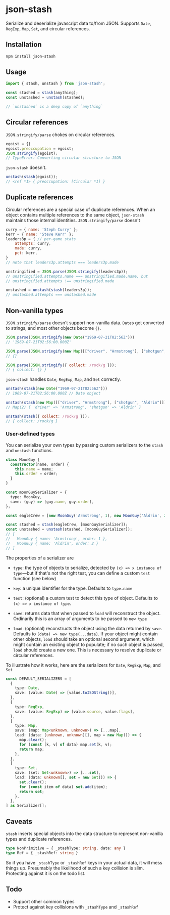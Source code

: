 # json-stash

Serialize and deserialize javascript data to/from JSON. Supports `Date`, `RegExp`, `Map`, `Set`, and circular references.

## Installation

```bash
npm install json-stash
```

## Usage

```javascript
import { stash, unstash } from 'json-stash';

const stashed = stash(anything);
const unstashed = unstash(stashed);

// `unstashed` is a deep copy of `anything`
```

## Circular references

`JSON.stringify/parse` chokes on circular references.

```javascript
egoist = {}
egoist.preoccupation = egoist;
JSON.stringify(egoist);
// TypeError: Converting circular structure to JSON
```

`json-stash` doesn't.

```javascript
unstash(stash(egoist));
// <ref *1> { preoccupation: [Circular *1] }
```

## Duplicate references

Circular references are a special case of duplicate references. 
When an object contains multiple references to the same object, `json-stash`
maintains those internal identities. `JSON.stringify/parse` doesn't

```javascript
curry = { name: 'Steph Curry' };
kerr = { name: 'Steve Kerr' };
leaders3p = { // per-game stats
    attempts: curry,
    made: curry,
    pct: kerr,
}
// note that leaders3p.attempts === leaders3p.made

unstringified = JSON.parse(JSON.stringify(leaders3p));
// unstringified.attempts.name === unstringified.made.name, but
// unstringified.attempts !== unstringified.made

unstashed = unstash(stash(leaders3p));
// unstashed.attempts === unstashed.made
```

## Non-vanilla types

`JSON.stringify/parse` doesn't support non-vanilla data. `Date`s get converted to strings, and most other objects become `{}`.

```javascript
JSON.parse(JSON.stringify(new Date("1969-07-21T02:56Z")))
// '1969-07-21T02:56:00.000Z'

JSON.parse(JSON.stringify(new Map([["driver", "Armstrong"], ["shotgun", "Aldrin"]])))
// {}

JSON.parse(JSON.stringify({ collect: /rock/g }));
// { collect: {} }
```

`json-stash` handles `Date`, `RegExp`, `Map`, and `Set` correctly.

```javascript
unstash(stash(new Date("1969-07-21T02:56Z")))
// 1969-07-21T02:56:00.000Z // Date object

unstash(stash(new Map([["driver", "Armstrong"], ["shotgun", "Aldrin"]])))
// Map(2) { 'driver' => 'Armstrong', 'shotgun' => 'Aldrin' }

unstash(stash({ collect: /rock/g }));
// { collect: /rock/g }
```

### User-defined types

You can serialize your own types by passing custom serializers
to the `stash` and `unstash` functions.

```typescript
class MoonGuy {
  constructor(name, order) {
    this.name = name;
    this.order = order;
  }
}

const moonGuySerializer = {
  type: MoonGuy,
  save: (guy) => [guy.name, guy.order],
};

const eagleCrew = [new MoonGuy('Armstrong', 1), new MoonGuy('Aldrin', 2)];

const stashed = stash(eagleCrew, [moonGuySerializer]);
const unstashed = unstash(stashed, [moonGuySerializer]);
// [ 
//   MoonGuy { name: 'Armstrong', order: 1 },
//   MoonGuy { name: 'Aldrin', order: 2 }
// ]
```

The properties of a serializer are

- `type`: the type of objects to serialize, detected by `(x) => x instance of type`—but if that's not the right test, 
you can define a custom `test` function (see below)

- `key`: a unique identifier for the type. Defaults to `type.name`

- `test`: (optional) a custom test to detect this type of object. Defaults to `(x) => x instance of type`.

- `save`: returns data that when passed to `load` will reconstruct the object. Ordinarily this is an array of arguments 
to be passed to `new type`

- `load`: (optional) reconstructs the object using the data returned by `save`. 
Defaults to `(data) => new type(...data)`. If your object might contain other objects,
`load` should take an optional second argument, which might contain an existing object to populate;
if no such object is passed, `load` should create a new one. This is necessary to resolve duplicate 
or circular references.

To illustrate how it works, here are the serializers for `Date`, `RegExp`, `Map`, and `Set`

```typescript
const DEFAULT_SERIALIZERS = [
  {
    type: Date,
    save: (value: Date) => [value.toISOString()],
  },
  {
    type: RegExp,
    save: (value: RegExp) => [value.source, value.flags],
  },
  {
    type: Map,
    save: (map: Map<unknown, unknown>) => [...map],
    load: (data: [unknown, unknown][], map = new Map()) => {
      map.clear();
      for (const [k, v] of data) map.set(k, v);
      return map;
    },
  },
  {
    type: Set,
    save: (set: Set<unknown>) => [...set],
    load: (data: unknown[], set = new Set()) => {
      set.clear();
      for (const item of data) set.add(item);
      return set;
    },
  },
] as Serializer[];
```

## Caveats

`stash` inserts special objects into the data structure to represent non-vanilla types and duplicate references.

```typescript
type NonPrimitive = { _stashType: string, data: any }
type Ref = { _stashRef: string }
```

So if you have `_stashType` or `_stashRef` keys in your actual data, it will mess things up. 
Presumably the likelihood of such a key collision is slim. Protecting against it is on the todo list.

## Todo

- Support other common types
- Protect against key collisions with `_stashType` and `_stashRef`
